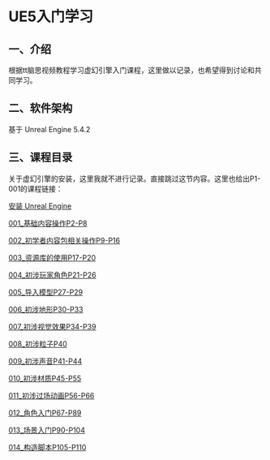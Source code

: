 # UE5入门学习

## 一、介绍

根据tt脑思视频教程学习虚幻引擎入门课程，这里做以记录，也希望得到讨论和共同学习。

## 二、软件架构

基于 Unreal Engine 5.4.2

## 三、课程目录

关于虚幻引擎的安装，这里我就不进行记录。直接跳过这节内容。这里也给出P1-001的课程链接：

[安装 Unreal Engine](https://www.bilibili.com/video/BV1Za4y1s7ti?p=1&vd_source=679da4a6ada04ef4fa874a2db080669b) 

[001_基础内容操作P2-P8](https://github.com/gosaintmrc/unreal-engine-learn/blob/main/课程章节内容/001_基础内容操作/基础内容操作.md)

[002_初学者内容包相关操作P9-P16](https://github.com/gosaintmrc/unreal-engine-learn/blob/main/课程章节内容/002_初学者内容包相关操作/初学者内容包相关操作.md)

[003_资源库的使用P17-P20](https://github.com/gosaintmrc/unreal-engine-learn/blob/main/课程章节内容/003_资源库的使用/资源库的使用.md)

[004_初涉玩家角色P21-P26](https://github.com/gosaintmrc/unreal-engine-learn/blob/main/课程章节内容/004_初涉玩家角色/初涉玩家角色.md)

[005_导入模型P27-P29](https://github.com/gosaintmrc/unreal-engine-learn/blob/main/课程章节内容/005_导入模型/导入模型.md)

[006_初涉地形P30-P33](https://github.com/gosaintmrc/unreal-engine-learn/blob/main/课程章节内容/006_初涉地形/初涉地形.md)

[007_初涉视觉效果P34-P39](https://github.com/gosaintmrc/unreal-engine-learn/blob/main/课程章节内容/007_初涉视觉效果/初涉视觉效果.md)

[008_初涉粒子P40](https://github.com/gosaintmrc/unreal-engine-learn/blob/main/课程章节内容/008_初涉粒子/初涉粒子.md)

[009_初涉声音P41-P44](https://github.com/gosaintmrc/unreal-engine-learn/blob/main/课程章节内容/006_初涉地形/初涉地形.md)

[010_初涉材质P45-P55](https://github.com/gosaintmrc/unreal-engine-learn/blob/main/课程章节内容/006_初涉地形/初涉地形.md)

[011_初涉过场动画P56-P66](https://github.com/gosaintmrc/unreal-engine-learn/blob/main/课程章节内容/006_初涉地形/初涉地形.md)

[012_角色入门P67-P89](https://github.com/gosaintmrc/unreal-engine-learn/blob/main/课程章节内容/006_初涉地形/初涉地形.md)

[013_场景入门P90-P104](https://github.com/gosaintmrc/unreal-engine-learn/blob/main/课程章节内容/006_初涉地形/初涉地形.md)

[014_构造脚本P105-P110](https://github.com/gosaintmrc/unreal-engine-learn/blob/main/课程章节内容/006_初涉地形/初涉地形.md)
